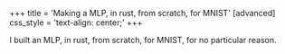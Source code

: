 +++
title = 'Making a MLP, in rust, from scratch, for MNIST'
[advanced]
  css_style = 'text-align: center;'
+++

I built an MLP, in rust, from scratch, for MNIST, for no particular reason.
